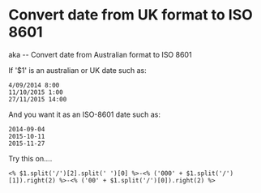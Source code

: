 ﻿# Convert date from UK format to ISO 8601

aka -- Convert date from Australian format to ISO 8601

If '$1' is an australian or UK date such as:

	4/09/2014 8:00
	11/10/2015 1:00
	27/11/2015 14:00

And you want it as an ISO-8601 date such as:

	2014-09-04
	2015-10-11
	2015-11-27

Try this on....

	<% $1.split('/')[2].split(' ')[0] %>-<% ('000' + $1.split('/')[1]).right(2) %>-<% ('00' + $1.split('/')[0]).right(2) %>